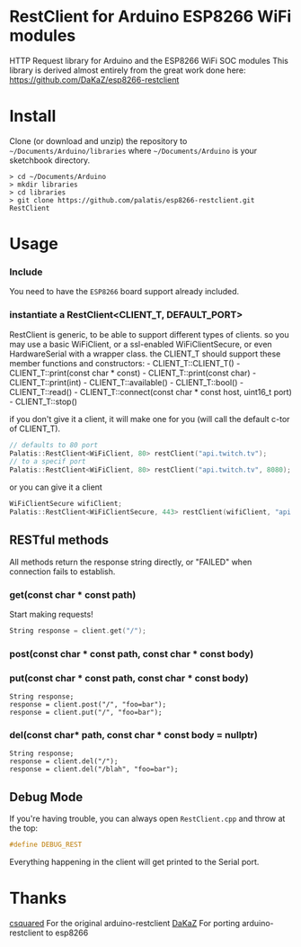 # RestClient for Arduino ESP8266 WiFi modules

HTTP Request library for Arduino and the ESP8266 WiFi SOC modules
This library is derived almost entirely from the great work done here: https://github.com/DaKaZ/esp8266-restclient

# Install

Clone (or download and unzip) the repository to `~/Documents/Arduino/libraries`
where `~/Documents/Arduino` is your sketchbook directory.

    > cd ~/Documents/Arduino
    > mkdir libraries
    > cd libraries
    > git clone https://github.com/palatis/esp8266-restclient.git RestClient

# Usage

### Include

You need to have the `ESP8266` board support already included.

### instantiate a RestClient<CLIENT_T, DEFAULT_PORT>

RestClient is generic, to be able to support different types of clients.
so you may use a basic WiFiClient, or a ssl-enabled WiFiClientSecure, or even HardwareSerial with a wrapper class.
the CLIENT_T should support these member functions and constructors:
    - CLIENT_T::CLIENT_T()
    - CLIENT_T::print(const char * const)
    - CLIENT_T::print(const char)
    - CLIENT_T::print(int)
    - CLIENT_T::available()
    - CLIENT_T::bool()
    - CLIENT_T::read()
    - CLIENT_T::connect(const char * const host, uint16_t port)
    - CLIENT_T::stop()

if you don't give it a client, it will make one for you (will call the default c-tor of CLIENT_T).
```c++
// defaults to 80 port
Palatis::RestClient<WiFiClient, 80> restClient("api.twitch.tv");
// to a specif port
Palatis::RestClient<WiFiClient, 80> restClient("api.twitch.tv", 8080);
```

or you can give it a client
```c++
WiFiClientSecure wifiClient;
Palatis::RestClient<WiFiClientSecure, 443> restClient(wifiClient, "api.twitch.tv");
```

## RESTful methods

All methods return the response string directly, or "FAILED" when connection fails to establish.

### get(const char * const path)

Start making requests!

```c++
String response = client.get("/");
```

### post(const char * const path, const char * const body)
### put(const char * const path, const char * const body)

```
String response;
response = client.post("/", "foo=bar");
response = client.put("/", "foo=bar");
```

### del(const char* path, const char * const body = nullptr)

```
String response;
response = client.del("/");
response = client.del("/blah", "foo=bar");
```

## Debug Mode

If you're having trouble, you can always open `RestClient.cpp` and throw at the top:

```c++
#define DEBUG_REST
```

Everything happening in the client will get printed to the Serial port.

# Thanks

[csquared](https://github.com/csquared) For the original arduino-restclient
[DaKaZ](https://github.com/DaKaZ) For porting arduino-restclient to esp8266